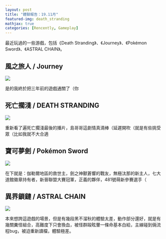 ```yaml
---
layout: post
title: "體驗報告：19.11月"
featured-img: death_stranding
mathjax: true
categories: [Rencently, Gameplay]
---
```


最近玩過的一些游戲，包括《Death Stranding》、《Journey》、《Pokémon Sword》、《ASTRAL CHAIN》。

<!--more-->


## 風之旅人 / Journey 

![](https://thatgamecompany.com/wp-content/uploads/thatgamecompany-journey-cardbg-3.jpg)

是的我終於把三年前的遊戲通關了（你

## 死亡擱淺 / DEATH STRANDING

![](http://www.kojimaproductions.jp/img/works/modal/menu-img-01.png)

重新看了遍死亡擱淺最後的播片，島哥哥這劇情真滴棒（延遲開吹（就是有些挑受眾（比如我就不大合適

## 寶可夢劍 / Pokémon Sword

![](https://pbs.twimg.com/media/EJmCIP0UYAAI1gi?format=jpg&name=large)

在下就是：伽勒爾地區的救世主，劍之神獸蒼響的戰友，無極汰那的新主人，七大道館徽章持有者，新晉聯盟大賽冠軍，正義的夥伴，481號萌新參賽選手（

## 異界鎖鏈 / ASTRAL CHAIN



![](https://pbs.twimg.com/media/EHt16lJUYAAoJWJ?format=jpg&name=large)

本來想誇這遊戲的場景，但是有幾段黑不溜秋的體驗太差，動作部分還好，就是有幾關糞怪組合，高難度下只會換血，被怪群毆眩暈一條命基本白給，主線碰到倆流程bug，被迫重新讀檔，體驗極差。